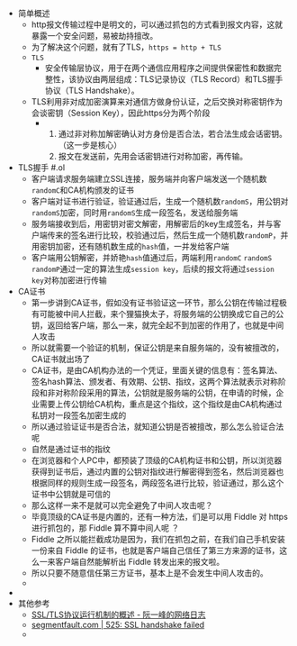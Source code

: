 - 简单概述
	- http报文传输过程中是明文的，可以通过抓包的方式看到报文内容，这就暴露一个安全问题，易被劫持擅改。
	- 为了解决这个问题，就有了TLS，`https = http + TLS`
	- `TLS`
		- 安全传输层协议，用于在两个通信应用程序之间提供保密性和数据完整性，该协议由两层组成：TLS记录协议（TLS Record）和TLS握手协议（TLS Handshake）。
	- TLS利用非对成加密演算来对通信方做身份认证，之后交换对称密钥作为会谈密钥（Session Key），因此https分为两个阶段
		- 1. 通过非对称加解密确认对方身份是否合法，若合法生成会话密钥。（这一步是核心）
		  2. 报文在发送前，先用会话密钥进行对称加密，再传输。
- TLS握手 #.ol
	- 客户端请求服务端建立SSL连接，服务端并向客户端发送一个随机数`randomC`和CA机构颁发的证书
	- 客户端对证书进行验证，验证通过后，生成一个随机数`randomS`，用公钥对`randomS`加密，同时用`randomS`生成一段签名，发送给服务端
	- 服务端接收到后，用密钥对密文解密，用解密后的key生成签名，并与客户端传来的签名进行比较，校验通过后，然后生成一个随机数`randomP`，并用密钥加密，还有随机数生成的`hash`值，一并发给客户端
	- 客户端用公钥解密，并娇艳`hash`值通过后，两端利用`randomC` `randomS` `randomP`通过一定的算法生成`session key`，后续的报文将通过`session key`对称加密进行传输
- CA证书
	- 第一步讲到CA证书，假如没有证书验证这一环节，那么公钥在传输过程极有可能被中间人拦截，来个狸猫换太子，将服务端的公钥换成它自己的公钥，返回给客户端，那么一来，就完全起不到加密的作用了，也就是中间人攻击
	- 所以就需要一个验证的机制，保证公钥是来自服务端的，没有被擅改的，CA证书就出场了
	- CA证书，是由CA机构办法的一个凭证，里面关键的信息有：签名算法、签名hash算法、颁发者、有效期、公钥、指纹，这两个算法就表示对称阶段和非对称阶段采用的算法，公钥就是服务端的公钥，在申请的时候，企业需要上传公钥给CA机构，重点是这个指纹，这个指纹是由CA机构通过私钥对一段签名加密生成的
	- 所以通过验证证书是否合法，就知道公钥是否被擅改，那么怎么验证合法呢
	- 自然是通过证书的指纹
	- 在浏览器和个人PC中，都预装了顶级的CA机构证书和公钥，所以浏览器获得到证书后，通过内置的公钥对指纹进行解密得到签名，然后浏览器也根据同样的规则生成一段签名，两段签名进行比较，验证通过，那么这个证书中公钥就是可信的
	- 那么这样一来不是就可以完全避免了中间人攻击呢？
	- 毕竟顶级的CA证书是内置的，还有一种方法，们是可以用 Fiddle 对 https 进行抓包的，那 Fiddle 算不算中间人呢 ？
	- Fiddle 之所以能拦截成功是因为，我们在抓包之前，在我们自己手机安装一份来自 Fiddle 的证书，也就是客户端自己信任了第三方来源的证书，这么一来客户端自然能解析出 Fiddle 转发出来的报文啦。
	- 所以只要不随意信任第三方证书，基本上是不会发生中间人攻击的。
	-
-
- 其他参考
	- [SSL/TLS协议运行机制的概述 - 阮一峰的网络日志](https://www.ruanyifeng.com/blog/2014/02/ssl_tls.html)
	- [segmentfault.com | 525: SSL handshake failed](https://segmentfault.com/a/1190000019976390)
	-